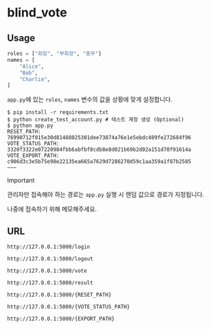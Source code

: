 # blind_vote

## Usage

```python
roles = ["회장", "부회장", "총무"]
names = [
    "Alice",
    "Bob",
    "Charlie",
]
```

`app.py`에 있는 `roles`, `names` 변수의 값을 상황에 맞게 설정합니다.

```console
$ pip install -r requirements.txt
$ python create_test_account.py # 테스트 계정 생성 (Optional)
$ python app.py
RESET_PATH: 76990712f015e30d81488025301dee73874a76e1e5ebdc489fe272684f96
VOTE_STATUS_PATH: 3320f3322e07220984fbb6abfbf8cdb8e8d021b69b2d02a151d70f91614a
VOTE_EXPORT_PATH: c906d3c3e5b75e98e22135ea665a7629d7286270d59c1aa359a1f87b2585
~~~
```

> [!IMPORTANT]
> 관리자만 접속해야 하는 경로는 `app.py` 실행 시 랜덤 값으로 경로가 지정됩니다.
>
> 나중에 접속하기 위해 메모해주세요.

## URL

`http://127.0.0.1:5000/login`

`http://127.0.0.1:5000/logout`

`http://127.0.0.1:5000/vote`

`http://127.0.0.1:5000/result`

`http://127.0.0.1:5000/{RESET_PATH}`

`http://127.0.0.1:5000/{VOTE_STATUS_PATH}`

`http://127.0.0.1:5000/{EXPORT_PATH}`
